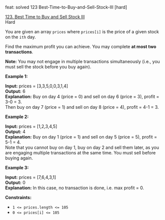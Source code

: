 feat: solved 123 Best-Time-to-Buy-and-Sell-Stock-III [hard]

[123. Best Time to Buy and Sell Stock III](https://leetcode.com/problems/best-time-to-buy-and-sell-stock-iii/)  
Hard

You are given an array  `prices`  where  `prices[i]`  is the price of a given stock on the  `ith`  day.

Find the maximum profit you can achieve. You may complete  **at most two transactions**.

**Note:**  You may not engage in multiple transactions simultaneously (i.e., you must sell the stock before you buy again).

**Example 1:**

**Input:** prices = [3,3,5,0,0,3,1,4]  
**Output:** 6  
**Explanation:** Buy on day 4 (price = 0) and sell on day 6 (price = 3), profit = 3-0 = 3.  
Then buy on day 7 (price = 1) and sell on day 8 (price = 4), profit = 4-1 = 3.

**Example 2:**

**Input:** prices = [1,2,3,4,5]  
**Output:** 4  
**Explanation:** Buy on day 1 (price = 1) and sell on day 5 (price = 5), profit = 5-1 = 4.  
Note that you cannot buy on day 1, buy on day 2 and sell them later, as you are engaging multiple transactions at the same time. You must sell before buying again.

**Example 3:**

**Input:** prices = [7,6,4,3,1]  
**Output:** 0  
**Explanation:** In this case, no transaction is done, i.e. max profit = 0.

**Constraints:**

-   `1 <= prices.length <= 105`
-   `0 <= prices[i] <= 105`